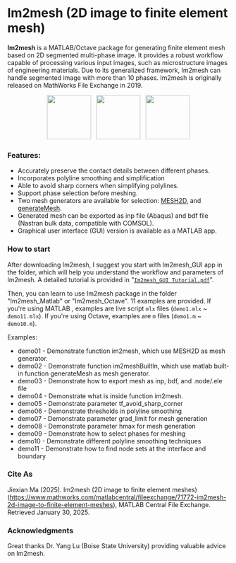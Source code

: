 # Im2mesh (2D image to finite element mesh)



**Im2mesh** is a MATLAB/Octave package for generating finite element mesh based on 2D segmented multi-phase image. It provides a robust workflow capable of processing various input images, such as microstructure images of engineering materials. Due to its generalized framework, Im2mesh can handle segmented image with more than 10 phases.  Im2mesh is originally released on MathWorks File Exchange in 2019.

<p align="center">
  <img src = "https://github.com/mjx888/im2mesh/blob/main/example_kumamon.png" height="100"> &nbsp
  <img src = "https://github.com/mjx888/im2mesh/blob/main/example_shape.png" height="100"> &nbsp
  <img src = "https://github.com/mjx888/im2mesh/blob/main/example_concrete.png" height="100"> 
</p>


### Features:

- Accurately preserve the contact details between different phases.
- Incorporates polyline smoothing and simplification
- Able to avoid sharp corners when simplifying polylines.
- Support phase selection before meshing.
- Two mesh generators are available for selection: [MESH2D](https://github.com/dengwirda/mesh2d), and [generateMesh](https://www.mathworks.com/help/pde/ug/pde.pdemodel.generatemesh.html).
- Generated mesh can be exported as inp file (Abaqus) and bdf file (Nastran bulk data, compatible with COMSOL).
- Graphical user interface (GUI) version is available as a MATLAB app.

### How to start

After downloading Im2mesh, I suggest you start with Im2mesh_GUI app in the folder, which will help you understand the workflow and parameters of Im2mesh. A detailed tutorial is provided in "[`Im2mesh_GUI Tutorial.pdf`](https://github.com/mjx888/im2mesh/blob/main/Im2mesh_GUI%20Tutorial.pdf)". 

Then, you can learn to use Im2mesh package in the folder "Im2mesh_Matlab" or "Im2mesh_Octave". 11 examples are provided.  If you're using MATLAB ,  examples are live script `mlx` files (`demo1.mlx` ~ `demo11.mlx`). If you're using Octave,  examples are `m` files (`demo1.m` ~ `demo10.m`). 

Examples:

- demo01 - Demonstrate function im2mesh, which use MESH2D as mesh generator.
- demo02 - Demonstrate function im2meshBuiltIn, which use matlab built-in function generateMesh as mesh generator.
- demo03 - Demonstrate how to export mesh as inp, bdf, and .node/.ele file
- demo04 - Demonstrate what is inside function im2mesh.
- demo05 - Demonstrate parameter tf_avoid_sharp_corner
- demo06 - Demonstrate thresholds in polyline smoothing
- demo07 - Demonstrate parameter grad_limit for mesh generation
- demo08 - Demonstrate parameter hmax for mesh generation
- demo09 - Demonstrate how to select phases for meshing
- demo10 - Demonstrate different polyline smoothing techniques
- demo11 - Demonstrate how to find node sets at the interface and boundary



### Cite As

Jiexian Ma (2025). Im2mesh (2D image to finite element meshes) (https://www.mathworks.com/matlabcentral/fileexchange/71772-im2mesh-2d-image-to-finite-element-meshes), MATLAB Central File Exchange. Retrieved January 30, 2025.

### Acknowledgments

Great thanks Dr. Yang Lu (Boise State University) providing valuable advice on Im2mesh.  